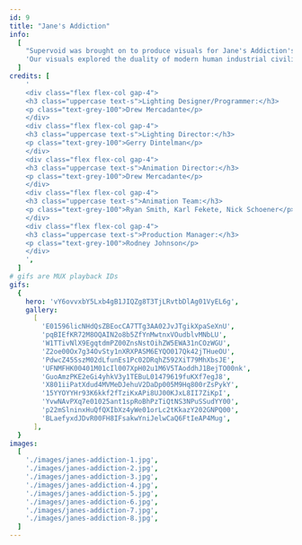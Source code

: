 ```yaml
---
id: 9
title: "Jane's Addiction"
info:
  [
    "Supervoid was brought on to produce visuals for Jane's Addiction's 2024 world tour With the band reuniting their original lineup for the first time in over a decade, it was a momentous return for both the band and their fans. Celebrating the release of 'Imminent Redemption,' their first single with the original lineup since the 90s, we focused on the song's themes to create a compelling visual narrative.",
    'Our visuals explored the duality of modern human industrial civilization coexisting with the natural world. Some sequences depicted corporate greed and environmental destruction, while others portrayed nature reclaiming human civilization, symbolizing a return to spirituality and harmony with the earth.',
  ]
credits: [
    '
    <div class="flex flex-col gap-4">
    <h3 class="uppercase text-s">Lighting Designer/Programmer:</h3>
    <p class="text-grey-100">Drew Mercadante</p>
    </div>
    <div class="flex flex-col gap-4">
    <h3 class="uppercase text-s">Lighting Director:</h3>
    <p class="text-grey-100">Gerry Dintelman</p>
    </div>
    <div class="flex flex-col gap-4">
    <h3 class="uppercase text-s">Animation Director:</h3>
    <p class="text-grey-100">Drew Mercadante</p>
    </div>
    <div class="flex flex-col gap-4">
    <h3 class="uppercase text-s">Animation Team:</h3>
    <p class="text-grey-100">Ryan Smith, Karl Fekete, Nick Schoener</p>
    </div>
    <div class="flex flex-col gap-4">
    <h3 class="uppercase text-s">Production Manager:</h3>
    <p class="text-grey-100">Rodney Johnson</p>
    </div>
    ',
  ]
# gifs are MUX playback IDs
gifs:
  {
    hero: 'vY6ovvxbY5Lxb4gB1JIQZg8T3TjLRvtbDlAg01VyEL6g',
    gallery:
      [
        'E01596licNHdQsZBEocCA7TTg3AA02JvJTgikXpaSeXnU',
        'pqBIEfKR72M8OQAIN2o8b5ZfYnMwtnxVOudblvMNbLU',
        'W1TTivNlX9EgqtdmPZ00ZnsNstOihZW5EWA31nCOzWGU',
        'Z2oe00Ox7g34OvSty1nXRXPASM6EYQO017Qk42jTHueOU',
        'PdwcZ45SszM02dLfunEs1Pc02DRqhZ592XiT79MhXbsJE',
        'UFNMFHK00401M01cIl007XpH02u1M6V5TAoddhJ1BejTO00nk',
        'GuoAmzPKE2eGi4yhkV3y1TEBuL01479619fuKXf7egJ8',
        'X801iiPatXdud4MVMeDJehuV2DaDp005M9Hq800rZsPykY',
        '15YYOYYHr93K6kkf2fTziKxAPi8UJ00KJxL8II7ZiKpI',
        'YvwNAvPXq7e01025ant1spRoBhPzTiQtNS3NPuSSudYY00',
        'p22mSlninxHuQfQXIbXz4yWe01orLc2tKkazY202GNPQ00',
        'BLaefyxdJDvR00FH8IFsakwYniJelwCaQ6FtIeAP4Mug',
      ],
  }
images:
  [
    './images/janes-addiction-1.jpg',
    './images/janes-addiction-2.jpg',
    './images/janes-addiction-3.jpg',
    './images/janes-addiction-4.jpg',
    './images/janes-addiction-5.jpg',
    './images/janes-addiction-6.jpg',
    './images/janes-addiction-7.jpg',
    './images/janes-addiction-8.jpg',
  ]
---
```

